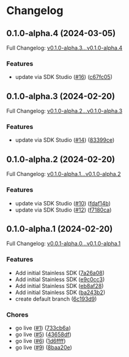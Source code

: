 # Changelog

## 0.1.0-alpha.4 (2024-03-05)

Full Changelog: [v0.1.0-alpha.3...v0.1.0-alpha.4](https://github.com/maisaai/python-sdk/compare/v0.1.0-alpha.3...v0.1.0-alpha.4)

### Features

* update via SDK Studio ([#16](https://github.com/maisaai/python-sdk/issues/16)) ([c67fc05](https://github.com/maisaai/python-sdk/commit/c67fc05ae116d31bb6113c12b26c4192d1d669ee))

## 0.1.0-alpha.3 (2024-02-20)

Full Changelog: [v0.1.0-alpha.2...v0.1.0-alpha.3](https://github.com/clibrain/python-sdk/compare/v0.1.0-alpha.2...v0.1.0-alpha.3)

### Features

* update via SDK Studio ([#14](https://github.com/clibrain/python-sdk/issues/14)) ([83399ce](https://github.com/clibrain/python-sdk/commit/83399cebe190801627a6e539c3c600a04a5b7151))

## 0.1.0-alpha.2 (2024-02-20)

Full Changelog: [v0.1.0-alpha.1...v0.1.0-alpha.2](https://github.com/clibrain/python-sdk/compare/v0.1.0-alpha.1...v0.1.0-alpha.2)

### Features

* update via SDK Studio ([#10](https://github.com/clibrain/python-sdk/issues/10)) ([fdaf14b](https://github.com/clibrain/python-sdk/commit/fdaf14b6a12e4f48258d1f69265674bc5f6c97ec))
* update via SDK Studio ([#12](https://github.com/clibrain/python-sdk/issues/12)) ([f7180ca](https://github.com/clibrain/python-sdk/commit/f7180caac484ef097a9a3fdd3c839556ac22e7a2))

## 0.1.0-alpha.1 (2024-02-20)

Full Changelog: [v0.0.1-alpha.0...v0.1.0-alpha.1](https://github.com/clibrain/python-sdk/compare/v0.0.1-alpha.0...v0.1.0-alpha.1)

### Features

* Add initial Stainless SDK ([7a26a08](https://github.com/clibrain/python-sdk/commit/7a26a0850b3fd6a61d0c594991c472342651f661))
* Add initial Stainless SDK ([e9c0cc3](https://github.com/clibrain/python-sdk/commit/e9c0cc39800c07a9dc15a1b43f6a70d5e9b2385a))
* Add initial Stainless SDK ([eb8af28](https://github.com/clibrain/python-sdk/commit/eb8af2844d4cd13010354caa949accc2566982f4))
* Add initial Stainless SDK ([ba243b2](https://github.com/clibrain/python-sdk/commit/ba243b21d5ae992aa9fbaef220340bf181b16a43))
* create default branch ([6c193d9](https://github.com/clibrain/python-sdk/commit/6c193d967adbc5b35b5eed3c630b2858c4720024))


### Chores

* go live ([#1](https://github.com/clibrain/python-sdk/issues/1)) ([733cb6a](https://github.com/clibrain/python-sdk/commit/733cb6a9e5cd962756db1b43ff385825dfa9f386))
* go live ([#5](https://github.com/clibrain/python-sdk/issues/5)) ([43658df](https://github.com/clibrain/python-sdk/commit/43658dff384a0c7732e1bacfc31ef135e899256c))
* go live ([#6](https://github.com/clibrain/python-sdk/issues/6)) ([1d6ffff](https://github.com/clibrain/python-sdk/commit/1d6ffffd039b68790ff0b54b7ce4ceb8b9ad049f))
* go live ([#9](https://github.com/clibrain/python-sdk/issues/9)) ([8baa20e](https://github.com/clibrain/python-sdk/commit/8baa20ebc8823b848466fca3ccdd2eb9eab3110a))
